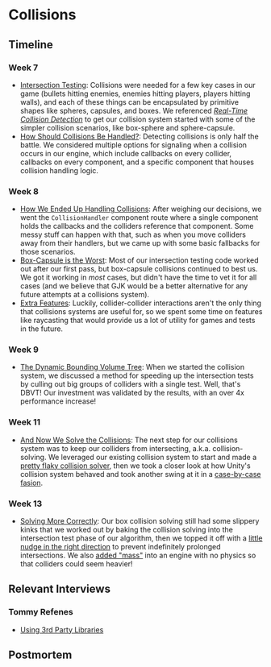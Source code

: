 # Collisions

## Timeline

### Week 7
- [Intersection Testing](../../blogs/week-7/#collisions): Collisions were needed for a few key cases in our game (bullets hitting enemies, enemies hitting players, players hitting walls), and each of these things can be encapsulated by primitive shapes like spheres, capsules, and boxes. We referenced *[Real-Time Collision Detection](https://realtimecollisiondetection.net/)* to get our collision system started with some of the simpler collision scenarios, like box-sphere and sphere-capsule.
- [How Should Collisions Be Handled?](../../blogs/week-7/#sending-collision-events): Detecting collisions is only half the battle. We considered multiple options for signaling when a collision occurs in our engine, which include callbacks on every collider, callbacks on every component, and a specific component that houses collision handling logic.

### Week 8
- [How We Ended Up Handling Collisions](../../blogs/week-8/#collisions): After weighing our decisions, we went the `CollisionHandler` component route where a single component holds the callbacks and the colliders reference that component. Some messy stuff can happen with that, such as when you move colliders away from their handlers, but we came up with some basic fallbacks for those scenarios.
- [Box-Capsule is the Worst](../../blogs/week-8/#box-capsule-collisions-will-be-the-death-of-us): Most of our intersection testing code worked out after our first pass, but box-capsule collisions continued to best us. We got it working in *most* cases, but didn't have the time to vet it for all cases (and we believe that GJK would be a better alternative for any future attempts at a collisions system).
- [Extra Features](../../blogs/week-8/#raycasting-functionality): Luckily, collider-collider interactions aren't the only thing that collisions systems are useful for, so we spent some time on features like raycasting that would provide us a lot of utility for games and tests in the future.

### Week 9
- [The Dynamic Bounding Volume Tree](../../blogs/week-9/#collisions-dynamic-aabb-tree): When we started the collision system, we discussed a method for speeding up the intersection tests by culling out big groups of colliders with a single test. Well, that's DBVT! Our investment was validated by the results, with an over 4x performance increase!

### Week 11
- [And Now We Solve the Collisions](../../blogs/week-11/#collision-solving): The next step for our collisions system was to keep our colliders from intersecting, a.k.a. collision-solving. We leveraged our existing collision system to start and made a [pretty flaky collision solver](../../blogs/week-11/#aabb-disarray), then we took a closer look at how Unity's collision system behaved and took another swing at it in a [case-by-case fasion](../../blogs/week-11/#a-case-by-case-solution).
  
### Week 13
- [Solving More Correctly](../../blogs/week-13/#collision-solving): Our box collision solving still had some slippery kinks that we worked out by baking the collision solving into the intersection test phase of our algorithm, then we topped it off with a [little nudge in the right direction](../../blogs/week-13/#that-epsilon-spice) to prevent indefinitely prolonged intersections. We also [added "mass"](../../blogs/week-13/#mass-in-a-collision-system) into an engine with no physics so that colliders could seem heavier!

## Relevant Interviews

### Tommy Refenes
- [Using 3rd Party Libraries](../../interviews/TommyRefenes-interview/#using-3rd-party-libraries)

## Postmortem
